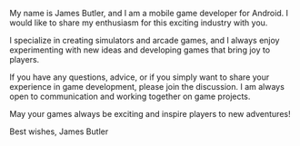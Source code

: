 My name is James Butler, and I am a mobile game developer for Android. I would like to share my enthusiasm for this exciting industry with you.

I specialize in creating simulators and arcade games, and I always enjoy experimenting with new ideas and developing games that bring joy to players.

If you have any questions, advice, or if you simply want to share your experience in game development, please join the discussion. I am always open to communication and working together on game projects.

May your games always be exciting and inspire players to new adventures!

Best wishes,
James Butler
